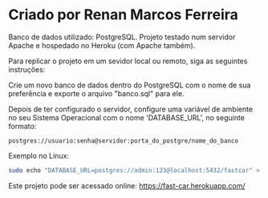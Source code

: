 # Criado por Renan Marcos Ferreira

Banco de dados utilizado: PostgreSQL.
Projeto testado num servidor Apache e hospedado no Heroku (com Apache também).

Para replicar o projeto em um sevidor local ou remoto, siga as seguintes instruções:

Crie um novo banco de dados dentro do PostgreSQL com o nome de sua preferência e exporte o arquivo "banco.sql" para ele.

 Depois de ter configurado o servidor, configure uma variável de ambiente no seu Sistema Operacional com o nome 'DATABASE_URL', no seguinte formato:
    
    postgres://usuario:senha@servidor:porta_do_postgre/nome_do_banco

Exemplo no Linux:

```bash
sudo echo "DATABASE_URL=postgres://admin:123@localhost:5432/fastcar" > ~/.bashrc
```

Este projeto pode ser acessado online: https://fast-car.herokuapp.com/